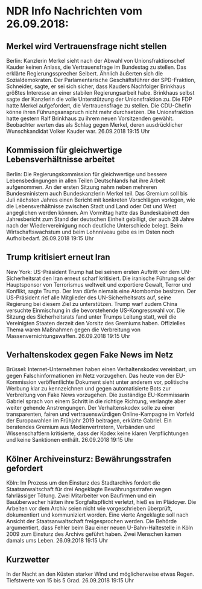 # NDR Info Nachrichten vom 26.09.2018:


## Merkel wird Vertrauensfrage nicht stellen
Berlin: Kanzlerin Merkel sieht nach der Abwahl von Unionsfraktionschef Kauder keinen Anlass, die Vertrauensfrage im Bundestag zu stellen. Das erklärte Regierungssprecher Seibert. Ähnlich äußerten sich die Sozialdemokraten. Der Parlamentarische Geschäftsführer der SPD-Fraktion, Schneider, sagte, er sei sich sicher, dass Kauders Nachfolger Brinkhaus größtes Interesse an einer stabilen Regierungsarbeit habe. Brinkhaus selbst sagte der Kanzlerin die volle Unterstützung der Unionsfraktion zu. Die FDP hatte Merkel aufgefordert, die Vertrauensfrage zu stellen. Die CDU-Chefin könne ihren Führungsanspruch nicht mehr durchsetzen. Die Unionsfraktion hatte gestern Ralf Brinkhaus zu ihrem neuen Vorsitzenden gewählt. Beobachter werten das als Schlag gegen Merkel, deren ausdrücklicher Wunschkandidat Volker Kauder war. 26.09.2018 19:15 Uhr 

## Kommission für gleichwertige Lebensverhältnisse arbeitet
Berlin: Die Regierungskommission für gleichwertige und bessere Lebensbedingungen in allen Teilen Deutschlands hat ihre Arbeit aufgenommen. An der ersten Sitzung nahm neben mehreren Bundesministern auch Bundeskanzlerin Merkel teil. Das Gremium soll bis Juli nächsten Jahres einen Bericht mit konkreten Vorschlägen vorlegen, wie die Lebensverhältnisse zwischen Stadt und Land oder Ost und West angeglichen werden können. Am Vormittag hatte das Bundeskabinett den Jahresbericht zum Stand der deutschen Einheit gebilligt, der auch 28 Jahre nach der Wiedervereinigung noch deutliche Unterschiede belegt. Beim Wirtschaftswachstum und beim Lohnniveau gebe es im Osten noch Aufholbedarf. 26.09.2018 19:15 Uhr 

## Trump kritisiert erneut Iran
New York: US-Präsident Trump hat bei seinem ersten Auftritt vor dem UN-Sicherheitsrat den Iran erneut scharf kritisiert. Die iranische Führung sei der Hauptsponsor von Terrorismus weltweit und exportiere Gewalt, Terror und Konflikt, sagte Trump. Der Iran dürfe niemals eine Atombombe besitzen. Der US-Präsident rief alle Mitglieder des UN-Sicherheitsrats auf, seine Regierung bei diesem Ziel zu unterstützen. Trump warf zudem China versuchte Einmischung in die bevorstehende US-Kongresswahl vor. Die Sitzung des Sicherheitsrats fand unter Trumps Leitung statt, weil die Vereinigten Staaten derzeit den Vorsitz des Gremiums haben. Offizielles Thema waren Maßnahmen gegen die Verbreitung von Massenvernichtungswaffen. 26.09.2018 19:15 Uhr 

## Verhaltenskodex gegen Fake News im Netz
Brüssel: Internet-Unternehmen haben einen Verhaltenskodex vereinbart, um gegen Falschinformationen im Netz vorzugehen. Das heute von der EU-Kommission veröffentlichte Dokument sieht unter anderem vor, politische Werbung klar zu kennzeichnen und gegen automatisierte Bots zur Verbreitung von Fake News vorzugehen. Die zuständige EU-Kommissarin Gabriel sprach von einem Schritt in die richtige Richtung, verlangte aber weiter gehende Anstrengungen. Der Verhaltenskodex solle zu einer transparenten, fairen und vertrauenswürdigen Online-Kampagne im Vorfeld der Europawahlen im Frühjahr 2019 beitragen, erklärte Gabriel. Ein beratendes Gremium aus Medienvertretern, Verbänden und Wissenschaftlern kritisierte, dass der Kodex keine klaren Verpflichtungen und keine Sanktionen enthält. 26.09.2018 19:15 Uhr 

## Kölner Archiveinsturz: Bewährungsstrafen gefordert
Köln: Im Prozess um den Einsturz des Stadtarchivs fordert die Staatsanwaltschaft für drei Angeklagte Bewährungsstrafen wegen fahrlässiger Tötung. Zwei Mitarbeiter von Baufirmen und ein Bauüberwacher hätten ihre Sorgfaltspflicht verletzt, hieß es im Plädoyer. Die Arbeiten vor dem Archiv seien nicht wie vorgeschrieben überprüft, dokumentiert und kommuniziert worden. Eine vierte Angeklagte soll nach Ansicht der Staatsanwaltschaft freigesprochen werden. Die Behörde argumentiert, dass Fehler beim Bau einer neuen U-Bahn-Haltestelle in Köln 2009 zum Einsturz des Archivs geführt haben. Zwei Menschen kamen damals ums Leben. 26.09.2018 19:15 Uhr 

## Kurzwetter
In der Nacht an den Küsten starker Wind und möglicherweise etwas Regen. Tiefstwerte von 15 bis 5 Grad. 26.09.2018 19:15 Uhr 
